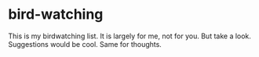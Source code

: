 # bird-watching

This is my birdwatching list. It is largely for me, not for you. But take a look. Suggestions would be cool. Same for thoughts.
